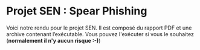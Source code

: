 # Projet SEN : Spear Phishing

Voici notre rendu pour le projet SEN. Il est composé du rapport PDF et une archive contenant l’exécutable. Vous pouvez l'exécuter si vous le souhaitez (**normalement il n'y aucun risque :-)**)